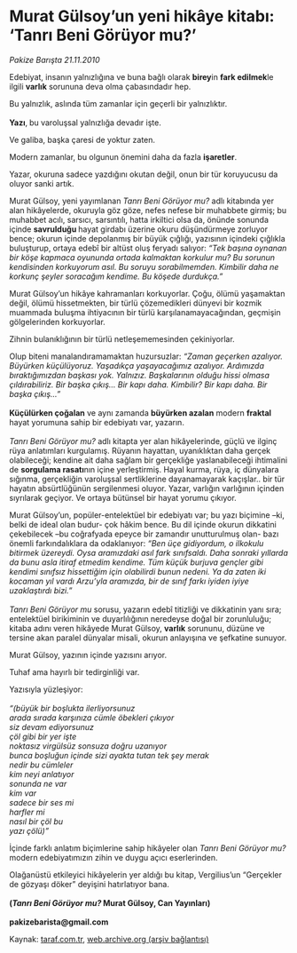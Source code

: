 # Murat Gülsoy’un yeni hikâye kitabı: ‘Tanrı Beni Görüyor mu?’ 

*Pakize Barışta 21.11.2010*

<div class="yazi"><p>Edebiyat, insanın yalnızlığına ve buna bağlı olarak <b>birey</b>in <b>fark edilmek</b>le ilgili <b>varlık</b> sorununa deva olma çabasındadır hep.</p>
<p>Bu yalnızlık, aslında tüm zamanlar için geçerli bir yalnızlıktır. <br/><br/><b>Yazı</b>,<b> </b>bu varoluşsal yalnızlığa devadır işte.</p>
<p>Ve galiba, başka çaresi de yoktur zaten.</p>
<p>Modern zamanlar, bu olgunun önemini daha da fazla <b>işaretler</b>.</p>
<p>Yazar, okuruna sadece yazdığını okutan değil, onun bir tür koruyucusu da oluyor sanki artık.</p>
<p>Murat Gülsoy, yeni yayımlanan <i>Tanrı Beni Görüyor mu?</i> adlı kitabında yer alan hikâyelerde, okuruyla göz göze, nefes nefese bir muhabbete girmiş; bu muhabbet acılı, sarsıcı, sarsıntılı, hatta irkiltici olsa da, önünde sonunda içinde <b>savrulduğu </b>hayat girdabı üzerine okuru düşündürmeye zorluyor bence; okurun içinde depolanmış bir büyük çığlığı, yazısının içindeki çığlıkla buluşturup, ortaya edebî bir altüst oluş feryadı salıyor: <i>“Tek başına oynanan bir köşe kapmaca oyununda ortada kalmaktan korkulur mu? Bu sorunun kendisinden korkuyorum asıl. Bu soruyu sorabilmemden. Kimbilir daha ne korkunç şeyler soracağım kendime. Bu köşede durdukça.”</i></p>
<p>Murat Gülsoy’un hikâye kahramanları korkuyorlar. Çoğu, ölümü yaşamaktan değil, ölümü hissetmekten, bir türlü çözemedikleri dünyevi bir kozmik muammada buluşma ihtiyacının bir türlü karşılanamayacağından, geçmişin gölgelerinden korkuyorlar. </p>
<p>Zihnin bulanıklığının bir türlü netleşememesinden çekiniyorlar.</p>
<p>Olup biteni manalandıramamaktan huzursuzlar: <i>“Zaman geçerken azalıyor. Büyürken küçülüyoruz. Yaşadıkça yaşayacağımız azalıyor. Ardımızda bıraktığımızdan başkası yok. Yalnızız. Başkalarının olduğu hissi olmasa çıldırabiliriz. Bir başka çıkış… Bir kapı daha. Kimbilir? Bir kapı daha. Bir başka çıkış…”<br/><br/></i><b>Küçülürken çoğalan</b> ve aynı zamanda <b>büyürken azalan</b> modern <b>fraktal </b>hayat yorumuna sahip bir edebiyatı var, yazarın. <br/><br/><i>Tanrı Beni Görüyor mu?</i> adlı kitapta yer alan hikâyelerinde, güçlü ve ilginç rüya anlatımları kurgulamış. Rüyanın hayattan, uyanıklıktan daha gerçek olabileceği; kendine ait daha sağlam bir gerçekliğe yaslanabileceği ihtimalini de <b>sorgulama rasatı</b>nın içine yerleştirmiş. Hayal kurma, rüya, iç dünyalara sığınma, gerçekliğin varoluşsal sertliklerine dayanamayarak kaçışlar.. bir tür hayatın absürtlüğünün sergilenmesi oluyor. Yazar, varlığın varlığının içinden sıyrılarak geçiyor. Ve ortaya bütünsel bir hayat yorumu çıkıyor. </p>
<p>Murat Gülsoy’un, popüler-entelektüel bir edebiyatı var; bu yazı biçimine –ki, belki de ideal olan budur- çok hâkim bence. Bu dil içinde okurun dikkatini çekebilecek –bu coğrafyada epeyce bir zamandır unutturulmuş olan- bazı önemli farkındalıklara da odaklanıyor: <i>“Ben üçe gidiyordum, o ilkokulu bitirmek üzereydi. Oysa aramızdaki asıl fark sınıfsaldı. Daha sonraki yıllarda da bunu asla itiraf etmedim kendime. Tüm küçük burjuva gençler gibi kendimi sınıfsız hissettiğim için olabilirdi bunun nedeni. Ya da zaten iki kocaman yıl vardı Arzu’yla aramızda, bir de sınıf farkı iyiden iyiye uzaklaştırdı bizi.”<br/><br/></i><i>Tanrı Beni Görüyor mu </i>sorusu, yazarın edebî titizliği ve dikkatinin yanı sıra; entelektüel birikiminin ve duyarlılığının neredeyse doğal bir zorunluluğu; kitaba adını veren hikâyede Murat Gülsoy, <b>varlık</b> sorununu, düzüne ve tersine akan paralel dünyalar misali, okurun anlayışına ve şefkatine sunuyor.</p>
<p>Murat Gülsoy, yazının içinde yazısını arıyor. </p>
<p>Tuhaf ama hayırlı bir tedirginliği var. </p>
<p>Yazısıyla yüzleşiyor:<br/><br/><i>“(büyük bir boşlukta ilerliyorsunuz<br/></i><i>arada sırada karşınıza cümle öbekleri çıkıyor<br/></i><i>siz devam ediyorsunuz<br/></i><i>çöl gibi bir yer işte<br/></i><i>noktasız virgülsüz sonsuza doğru uzanıyor<br/></i><i>bunca boşluğun içinde sizi ayakta tutan tek şey merak<br/></i><i>nedir bu cümleler<br/></i><i>kim neyi anlatıyor<br/></i><i>sonunda ne var<br/></i><i>kim var<br/></i><i>sadece bir ses mi<br/></i><i>harfler mi<br/></i><i>nasıl bir çöl bu<br/></i><i>yazı çölü)”</i></p>
<p>İçinde farklı anlatım biçimlerine sahip hikâyeler olan <i>Tanrı Beni Görüyor mu?</i> modern edebiyatımızın zihin ve duygu açıcı eserlerinden.</p>
<p>Olağanüstü etkileyici hikâyelerin yer aldığı bu kitap, Vergilius’un “Gerçekler de gözyaşı döker” deyişini hatırlatıyor bana.<br/><br/><b>(<i>Tanrı Beni Görüyor mu?</i> Murat Gülsoy, Can Yayınları)<br/><br/></b><b>pakizebarista@gmail.com</b></p></div>

Kaynak: [taraf.com.tr](http://www.taraf.com.tr:80/pakize-barista/makale-murat-gulsoy-un-yeni-hikaye-kitabi-tanri-beni.htm), [web.archive.org (arşiv bağlantısı)](http://web.archive.org/web/20101123124540/http://www.taraf.com.tr:80/pakize-barista/makale-murat-gulsoy-un-yeni-hikaye-kitabi-tanri-beni.htm)
